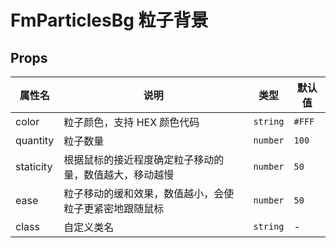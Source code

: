 # FmParticlesBg 粒子背景 <Badge type="pro" text="专业版" />

## Props

| 属性名    | 说明                                                   | 类型     | 默认值 |
| --------- | ------------------------------------------------------ | -------- | ------ |
| color     | 粒子颜色，支持 HEX 颜色代码                            | `string` | `#FFF` |
| quantity  | 粒子数量                                               | `number` | `100`  |
| staticity | 根据鼠标的接近程度确定粒子移动的量，数值越大，移动越慢 | `number` | `50`   |
| ease      | 粒子移动的缓和效果，数值越小，会使粒子更紧密地跟随鼠标 | `number` | `50`   |
| class     | 自定义类名                                             | `string` | -      |
